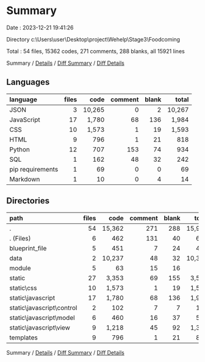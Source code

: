 # Summary

Date : 2023-12-21 19:41:26

Directory c:\\Users\\user\\Desktop\\project\\Wehelp\\Stage3\\Foodcoming

Total : 54 files,  15362 codes, 271 comments, 288 blanks, all 15921 lines

Summary / [Details](details.md) / [Diff Summary](diff.md) / [Diff Details](diff-details.md)

## Languages
| language | files | code | comment | blank | total |
| :--- | ---: | ---: | ---: | ---: | ---: |
| JSON | 3 | 10,265 | 0 | 2 | 10,267 |
| JavaScript | 17 | 1,780 | 68 | 136 | 1,984 |
| CSS | 10 | 1,573 | 1 | 19 | 1,593 |
| HTML | 9 | 796 | 1 | 21 | 818 |
| Python | 12 | 707 | 153 | 74 | 934 |
| SQL | 1 | 162 | 48 | 32 | 242 |
| pip requirements | 1 | 69 | 0 | 0 | 69 |
| Markdown | 1 | 10 | 0 | 4 | 14 |

## Directories
| path | files | code | comment | blank | total |
| :--- | ---: | ---: | ---: | ---: | ---: |
| . | 54 | 15,362 | 271 | 288 | 15,921 |
| . (Files) | 6 | 462 | 131 | 40 | 633 |
| blueprint_file | 5 | 451 | 7 | 24 | 482 |
| data | 2 | 10,237 | 48 | 32 | 10,317 |
| module | 5 | 63 | 15 | 16 | 94 |
| static | 27 | 3,353 | 69 | 155 | 3,577 |
| static\\css | 10 | 1,573 | 1 | 19 | 1,593 |
| static\\javascript | 17 | 1,780 | 68 | 136 | 1,984 |
| static\\javascript\\control | 2 | 102 | 7 | 7 | 116 |
| static\\javascript\\model | 6 | 460 | 16 | 37 | 513 |
| static\\javascript\\view | 9 | 1,218 | 45 | 92 | 1,355 |
| templates | 9 | 796 | 1 | 21 | 818 |

Summary / [Details](details.md) / [Diff Summary](diff.md) / [Diff Details](diff-details.md)